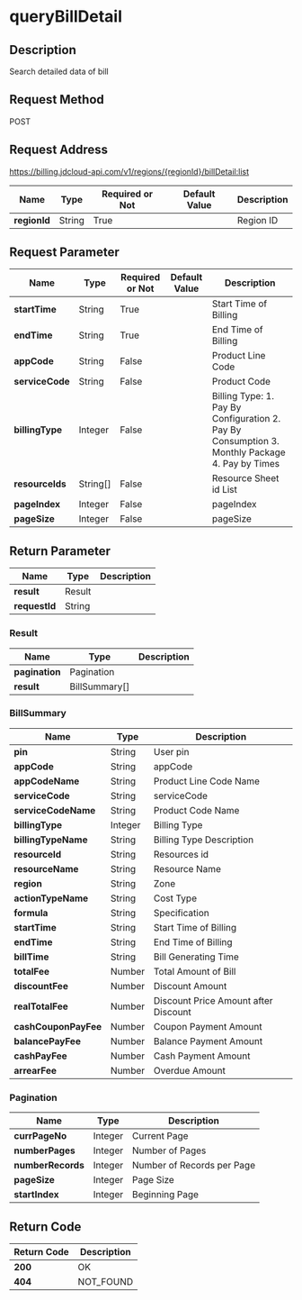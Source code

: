 # queryBillDetail


## Description
Search detailed data of bill

## Request Method
POST

## Request Address
https://billing.jdcloud-api.com/v1/regions/{regionId}/billDetail:list

|Name|Type|Required or Not|Default Value|Description|
|---|---|---|---|---|
|**regionId**|String|True| |Region ID|

## Request Parameter
|Name|Type|Required or Not|Default Value|Description|
|---|---|---|---|---|
|**startTime**|String|True| |Start Time of Billing|
|**endTime**|String|True| |End Time of Billing|
|**appCode**|String|False| |Product Line Code|
|**serviceCode**|String|False| |Product Code|
|**billingType**|Integer|False| |Billing Type: 1. Pay By Configuration 2. Pay By Consumption 3. Monthly Package 4. Pay by Times|
|**resourceIds**|String[]|False| |Resource Sheet id List|
|**pageIndex**|Integer|False| |pageIndex|
|**pageSize**|Integer|False| |pageSize|


## Return Parameter
|Name|Type|Description|
|---|---|---|
|**result**|Result| |
|**requestId**|String| |

### Result
|Name|Type|Description|
|---|---|---|
|**pagination**|Pagination| |
|**result**|BillSummary[]| |
### BillSummary
|Name|Type|Description|
|---|---|---|
|**pin**|String|User pin|
|**appCode**|String|appCode|
|**appCodeName**|String|Product Line Code Name|
|**serviceCode**|String|serviceCode|
|**serviceCodeName**|String|Product Code Name|
|**billingType**|Integer|Billing Type|
|**billingTypeName**|String|Billing Type Description|
|**resourceId**|String|Resources id|
|**resourceName**|String|Resource Name|
|**region**|String|Zone|
|**actionTypeName**|String|Cost Type|
|**formula**|String|Specification|
|**startTime**|String|Start Time of Billing|
|**endTime**|String|End Time of Billing|
|**billTime**|String|Bill Generating Time|
|**totalFee**|Number|Total Amount of Bill|
|**discountFee**|Number|Discount Amount|
|**realTotalFee**|Number|Discount Price Amount after Discount|
|**cashCouponPayFee**|Number|Coupon Payment Amount|
|**balancePayFee**|Number|Balance Payment Amount|
|**cashPayFee**|Number|Cash Payment Amount|
|**arrearFee**|Number|Overdue Amount|
### Pagination
|Name|Type|Description|
|---|---|---|
|**currPageNo**|Integer|Current Page|
|**numberPages**|Integer|Number of Pages|
|**numberRecords**|Integer|Number of Records per Page|
|**pageSize**|Integer|Page Size|
|**startIndex**|Integer|Beginning Page|

## Return Code
|Return Code|Description|
|---|---|
|**200**|OK|
|**404**|NOT_FOUND|
